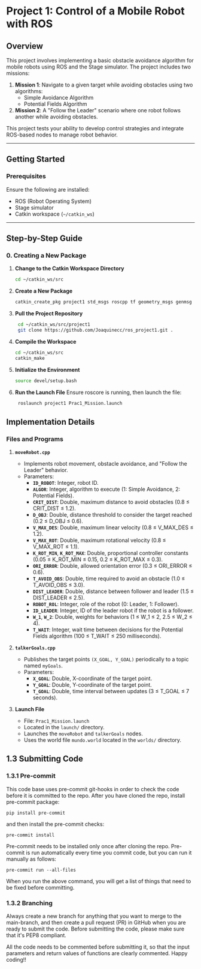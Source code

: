 # Project 1: Control of a Mobile Robot with ROS

## Overview

This project involves implementing a basic obstacle avoidance algorithm for mobile robots using ROS and the Stage simulator. The project includes two missions:

1. **Mission 1**: Navigate to a given target while avoiding obstacles using two algorithms:
   - Simple Avoidance Algorithm
   - Potential Fields Algorithm
2. **Mission 2**: A "Follow the Leader" scenario where one robot follows another while avoiding obstacles.

This project tests your ability to develop control strategies and integrate ROS-based nodes to manage robot behavior.

---

## Getting Started

### Prerequisites

Ensure the following are installed:
- ROS (Robot Operating System)
- Stage simulator
- Catkin workspace (`~/catkin_ws`)

---

## Step-by-Step Guide

### 0. Creating a New Package

1. **Change to the Catkin Workspace Directory**
   ```bash
   cd ~/catkin_ws/src
2. **Create a New Package**
   ```bash
   catkin_create_pkg project1 std_msgs roscpp tf geometry_msgs genmsg nav_msgs
3. **Pull the Project Repository**
   ```bash
    cd ~/catkin_ws/src/project1
    git clone https://github.com/Joaquinecc/ros_project1.git .
4. **Compile the Workspace**
   ```bash
   cd ~/catkin_ws/src
   catkin_make
5. **Initialize the Environment**
   ```bash
   source devel/setup.bash
6. **Run the Launch File**
    Ensure roscore is running, then launch the file:
   ```bash
    roslaunch project1 Prac1_Mission.launch

## Implementation Details

### Files and Programs

1. **`moveRobot.cpp`**
   - Implements robot movement, obstacle avoidance, and "Follow the Leader" behavior.
   - Parameters:
     - **`ID_ROBOT`**: Integer, robot ID.
     - **`ALGOR`**: Integer, algorithm to execute (1: Simple Avoidance, 2: Potential Fields).
     - **`CRIT_DIST`**: Double, maximum distance to avoid obstacles (0.8 ≤ CRIT_DIST ≤ 1.2).
     - **`D_OBJ`**: Double, distance threshold to consider the target reached (0.2 ≤ D_OBJ ≤ 0.6).
     - **`V_MAX_DES`**: Double, maximum linear velocity (0.8 ≤ V_MAX_DES ≤ 1.2).
     - **`V_MAX_ROT`**: Double, maximum rotational velocity (0.8 ≤ V_MAX_ROT ≤ 1.1).
     - **`K_ROT_MIN`**, **`K_ROT_MAX`**: Double, proportional controller constants (0.05 ≤ K_ROT_MIN ≤ 0.15, 0.2 ≤ K_ROT_MAX ≤ 0.3).
     - **`ORI_ERROR`**: Double, allowed orientation error (0.3 ≤ ORI_ERROR ≤ 0.6).
     - **`T_AVOID_OBS`**: Double, time required to avoid an obstacle (1.0 ≤ T_AVOID_OBS ≤ 3.0).
     - **`DIST_LEADER`**: Double, distance between follower and leader (1.5 ≤ DIST_LEADER ≤ 2.5).
     - **`ROBOT_ROL`**: Integer, role of the robot (0: Leader, 1: Follower).
     - **`ID_LEADER`**: Integer, ID of the leader robot if the robot is a follower.
     - **`W_1`**, **`W_2`**: Double, weights for behaviors (1 ≤ W_1 ≤ 2, 2.5 ≤ W_2 ≤ 4).
     - **`T_WAIT`**: Integer, wait time between decisions for the Potential Fields algorithm (100 ≤ T_WAIT ≤ 250 milliseconds).

2. **`talkerGoals.cpp`**
   - Publishes the target points `(X_GOAL, Y_GOAL)` periodically to a topic named `myGoals`.
   - Parameters:
     - **`X_GOAL`**: Double, X-coordinate of the target point.
     - **`Y_GOAL`**: Double, Y-coordinate of the target point.
     - **`T_GOAL`**: Double, time interval between updates (3 ≤ T_GOAL ≤ 7 seconds).

3. **Launch File**
   - File: `Prac1_Mission.launch`
   - Located in the `launch/` directory.
   - Launches the `moveRobot` and `talkerGoals` nodes.
   - Uses the world file `mundo.world` located in the `worlds/` directory.


## 1.3 Submitting Code

### 1.3.1 Pre-commit

This code base uses pre-commit git-hooks in order to check the code before it is committed to the repo. After
you have cloned the repo, install pre-commit package:

```shell
pip install pre-commit
```

and then install the pre-commit checks:

```shell
pre-commit install
```

Pre-commit needs to be installed only once after cloning the repo. Pre-commit is run automatically every time you commit code,
but you can run it manually as follows:

```shell
pre-commit run --all-files
```

When you run the above command, you will get a list of things that need to be fixed before committing.

### 1.3.2 Branching

Always create a new branch for anything that you want to merge to the main-branch, and then create a pull request (PR)
in GitHub when you are ready to submit the code. Before submitting the code, please make sure that it's PEP8 compliant.

All the code needs to be commented before submitting it, so that the input parameters and return values of functions are
clearly commented. Happy coding!!
